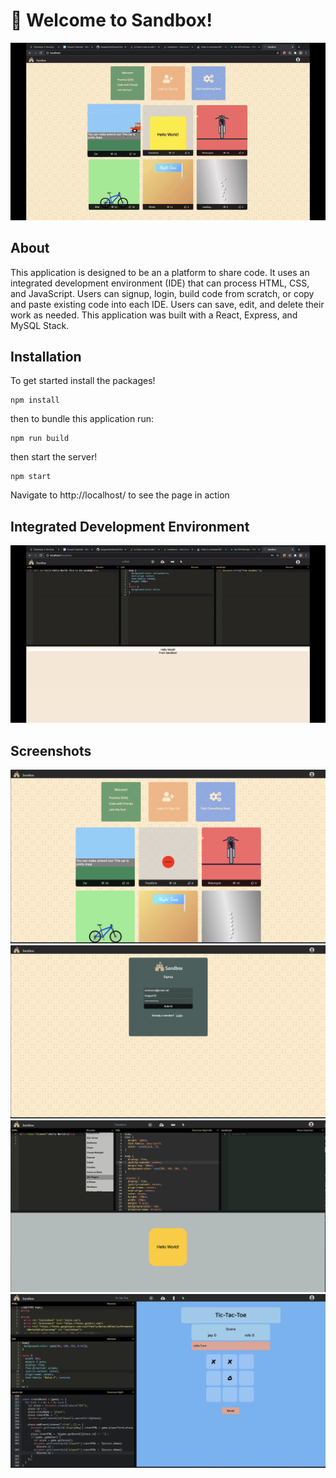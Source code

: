 # 🚀 Welcome to Sandbox!

![Alt text](/images/sandbox-tour.gif "App Demo")

## About

This application is designed to be an a platform to share code. It uses an integrated
development environment (IDE) that can process HTML, CSS, and JavaScript. Users can signup, login, build code from scratch, or copy and paste existing code into each IDE. Users can save, edit, and delete their work as needed. This application was built with a React, Express, and MySQL Stack.

## Installation

To get started install the packages!
```
npm install
```
then to bundle this application run:

```
npm run build
```

then start the server!

```
npm start
```

Navigate to http://localhost/ to see the page in action


## Integrated Development Environment


![Alt text](/images/sandbox-tour2.gif "App Demo")

## Screenshots

![Alt text](/images/home.png "Home page")
![Alt text](/images/signup.png "Signup page")
![Alt text](/images/editor-h.png "Editor Horizontal")
![Alt text](/images/editor-v.png "Editor Vertical")

